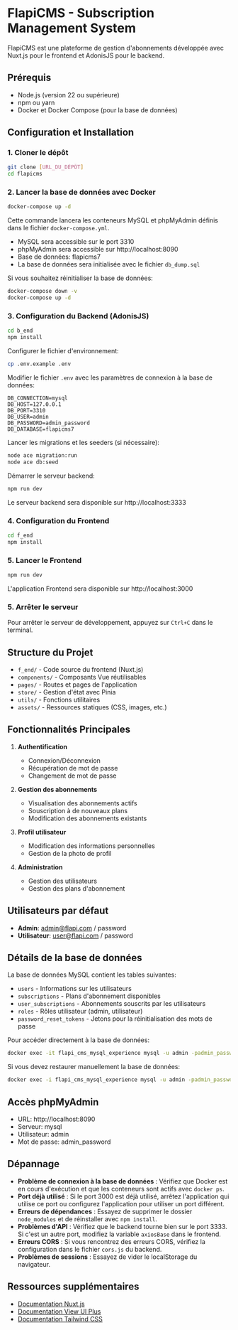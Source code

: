 
# FlapiCMS - Subscription Management System

FlapiCMS est une plateforme de gestion d'abonnements développée avec Nuxt.js pour le frontend et AdonisJS pour le backend.

## Prérequis

- Node.js (version 22 ou supérieure)
- npm ou yarn
- Docker et Docker Compose (pour la base de données)

## Configuration et Installation

### 1. Cloner le dépôt

```bash
git clone [URL_DU_DÉPÔT]
cd flapicms
```

### 2. Lancer la base de données avec Docker

```bash
docker-compose up -d
```

Cette commande lancera les conteneurs MySQL et phpMyAdmin définis dans le fichier `docker-compose.yml`.
- MySQL sera accessible sur le port 3310
- phpMyAdmin sera accessible sur http://localhost:8090
- Base de données: flapicms7
- La base de données sera initialisée avec le fichier `db_dump.sql`

Si vous souhaitez réinitialiser la base de données:
```bash
docker-compose down -v
docker-compose up -d
```

### 3. Configuration du Backend (AdonisJS)

```bash
cd b_end
npm install
```

Configurer le fichier d'environnement:
```bash
cp .env.example .env
```

Modifier le fichier `.env` avec les paramètres de connexion à la base de données:
```
DB_CONNECTION=mysql
DB_HOST=127.0.0.1
DB_PORT=3310
DB_USER=admin
DB_PASSWORD=admin_password
DB_DATABASE=flapicms7
```

Lancer les migrations et les seeders (si nécessaire):
```bash
node ace migration:run
node ace db:seed
```

Démarrer le serveur backend:
```bash
npm run dev
```

Le serveur backend sera disponible sur http://localhost:3333

### 4. Configuration du Frontend

```bash
cd f_end
npm install
```

### 5. Lancer le Frontend

```bash
npm run dev
```

L'application Frontend sera disponible sur http://localhost:3000

### 5. Arrêter le serveur

Pour arrêter le serveur de développement, appuyez sur `Ctrl+C` dans le terminal.

## Structure du Projet

- `f_end/` - Code source du frontend (Nuxt.js)
- `components/` - Composants Vue réutilisables
- `pages/` - Routes et pages de l'application
- `store/` - Gestion d'état avec Pinia
- `utils/` - Fonctions utilitaires
- `assets/` - Ressources statiques (CSS, images, etc.)

## Fonctionnalités Principales

1. **Authentification**
   - Connexion/Déconnexion
   - Récupération de mot de passe
   - Changement de mot de passe

2. **Gestion des abonnements**
   - Visualisation des abonnements actifs
   - Souscription à de nouveaux plans
   - Modification des abonnements existants

3. **Profil utilisateur**
   - Modification des informations personnelles
   - Gestion de la photo de profil

4. **Administration**
   - Gestion des utilisateurs
   - Gestion des plans d'abonnement

## Utilisateurs par défaut

- **Admin**: admin@flapi.com / password
- **Utilisateur**: user@flapi.com / password

## Détails de la base de données

La base de données MySQL contient les tables suivantes:
- `users` - Informations sur les utilisateurs
- `subscriptions` - Plans d'abonnement disponibles
- `user_subscriptions` - Abonnements souscrits par les utilisateurs
- `roles` - Rôles utilisateur (admin, utilisateur)
- `password_reset_tokens` - Jetons pour la réinitialisation des mots de passe

Pour accéder directement à la base de données:
```bash
docker exec -it flapi_cms_mysql_experience mysql -u admin -padmin_password flapicms7
```

Si vous devez restaurer manuellement la base de données:
```bash
docker exec -i flapi_cms_mysql_experience mysql -u admin -padmin_password flapicms7 < db_dump.sql
```

## Accès phpMyAdmin

- URL: http://localhost:8090
- Serveur: mysql
- Utilisateur: admin
- Mot de passe: admin_password

## Dépannage

- **Problème de connexion à la base de données** : Vérifiez que Docker est en cours d'exécution et que les conteneurs sont actifs avec `docker ps`.
- **Port déjà utilisé** : Si le port 3000 est déjà utilisé, arrêtez l'application qui utilise ce port ou configurez l'application pour utiliser un port différent.
- **Erreurs de dépendances** : Essayez de supprimer le dossier `node_modules` et de réinstaller avec `npm install`.
- **Problèmes d'API** : Vérifiez que le backend tourne bien sur le port 3333. Si c'est un autre port, modifiez la variable `axiosBase` dans le frontend.
- **Erreurs CORS** : Si vous rencontrez des erreurs CORS, vérifiez la configuration dans le fichier `cors.js` du backend.
- **Problèmes de sessions** : Essayez de vider le localStorage du navigateur.

## Ressources supplémentaires

- [Documentation Nuxt.js](https://nuxt.com/docs)
- [Documentation View UI Plus](https://www.iviewui.com/view-ui-plus/guide/introduce)
- [Documentation Tailwind CSS](https://tailwindcss.com/docs)
